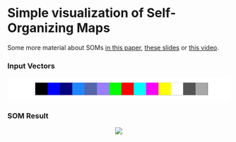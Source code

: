 # Simple visualization of Self-Organizing Maps

Some more material about SOMs [in this paper](https://dl.acm.org/citation.cfm?id=2405960), [these slides](http://www.cs.bham.ac.uk/~jxb/NN/l16.pdf) or [this video](https://www.youtube.com/watch?v=_Euwc9fWBJw).


### Input Vectors

<p align="center">
<img src="result_plots/input.png" width="800px"/>
</p>

### SOM Result
<p align="center">
<img src="result_plots/som.gif" width="500px"/>
</p>